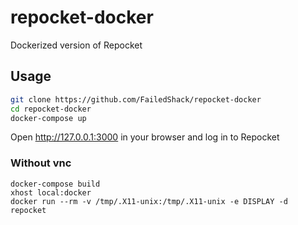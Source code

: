 # repocket-docker

Dockerized version of Repocket

## Usage

```sh
git clone https://github.com/FailedShack/repocket-docker
cd repocket-docker
docker-compose up
```

Open http://127.0.0.1:3000 in your browser and log in to Repocket

### Without vnc

```
docker-compose build
xhost local:docker
docker run --rm -v /tmp/.X11-unix:/tmp/.X11-unix -e DISPLAY -d repocket
```
